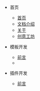 - 首页
  - [首页](/)
  - [文档介绍](README.md)
  - [关于](IN/INDEX/关于.md)
  - [创意工坊](IN/INDEX/创意工坊.md)

- 模板开发
  - [前言](IN/VIEW/关于模板.md)
  - 
  
- 插件开发
  - [前言](IN/PUG/关于插件.md)

